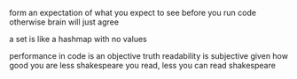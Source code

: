 form an expectation of what you expect to see before you run code
otherwise brain will just agree

a set is like a hashmap with no values

performance in code is an objective truth
readability is subjective given how good you are
less shakespeare you read, less you can read shakespeare
